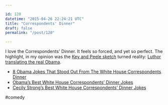 ```yaml
---

id: 120
datetime: "2015-04-26 22:24:21 UTC"
title: "Correspondents' Dinner"
draft: false
permalink: "/post/120"

---
```


I love the Correspondents' Dinner. It feels so forced, and yet so perfect. The highlight, in my opinion was the [Key and Peele sketch](https://www.youtube.com/watch?v=-qv7k2_lc0M) turned reality: [Luthor translating the real Obama](https://www.youtube.com/watch?v=HkAK9QRe4ds).

  - [8 Obama Jokes That Stood Out From The White House Correspondents Dinner](http://www.npr.org/blogs/itsallpolitics/2015/04/26/402293168/7-obama-jokes-that-stood-out-from-the-white-house-correspondents-dinner)
 - [Obama’s Best White House Correspondents’ Dinner Jokes](http://www.vanityfair.com/news/2015/04/obama-whcd-jokes-2015)
 - [Cecily Strong’s Best White House Correspondents’ Dinner Jokes](http://www.vanityfair.com/news/2015/04/cecily-strong-whcd-jokes-2015)

#comedy

